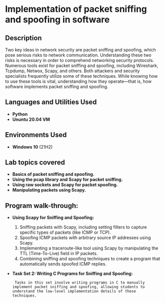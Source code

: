 <h1>Implementation of packet sniffing and spoofing in software</h1>



<h2>Description</h2>
Two key ideas in network security are packet sniffing and spoofing, which pose serious risks to network communication. Understanding these two risks is necessary in order to comprehend networking security protocols. Numerous tools exist for packet sniffing and spoofing, including Wireshark, Tcpdump, Netwox, Scapy, and others. Both attackers and security specialists frequently utilize some of these techniques. While knowing how to use these tools is vital, understanding how they operate—that is, how software implements packet sniffing and spoofing.
<br />


<h2>Languages and Utilities Used</h2>

- <b>Python</b> 
- <b>Ununtu 20.04 VM</b>

<h2>Environments Used </h2>

- <b>Windows 10</b> (21H2)

<h2> Lab topics covered</h2>

- <b>Basics of packet sniffing and spoofing.</b>
- <b>Using the pcap library and Scapy for packet sniffing.</b>
- <b>Using raw sockets and Scapy for packet spoofing.</b>
- <b>Manipulating packets using Scapy.</b>

<h2>Program walk-through:</h2>

- <b> Using Scapy for Sniffing and Spoofing:</b>

     1. Sniffing packets with Scapy, including setting filters to capture specific types of packets (like ICMP or TCP).<br>
     2. Spoofing ICMP packets with arbitrary source IP addresses using Scapy.<br>
     3. Implementing a traceroute-like tool using Scapy by manipulating the TTL (Time-To-Live) field in IP packets.<br>
     4. Combining sniffing and spoofing techniques to create a program that automatically sends spoofed ICMP replies.<br>

- <b>Task Set 2: Writing C Programs for Sniffing and Spoofing:</b>
 
       Tasks in this set involve writing programs in C to manually implement packet sniffing and spoofing, allowing students to understand the low-level implementation details of these techniques.

